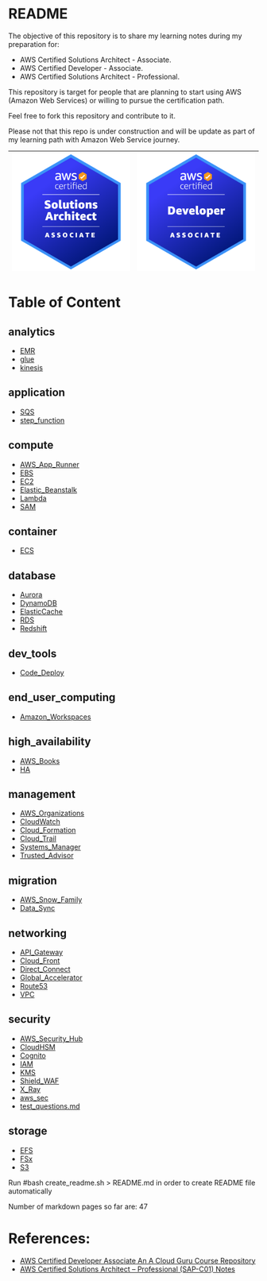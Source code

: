 # README

The objective of this repository is to share my learning notes during my preparation for:

- AWS Certified Solutions Architect - Associate.
- AWS Certified Developer - Associate.
- AWS Certified Solutions Architect - Professional.

This repository is target for people that are planning to start using AWS (Amazon Web Services) or willing to pursue the certification path.

Feel free to fork this repository and contribute to it.

Please not that this repo is under construction and will be update as part of my learning path with Amazon Web Service journey.



| <img src="./images/sa-ass.png" alt="drawing" width="400"/> | <img src="./images/devops-ass.png" alt="drawing" width="400"/> |
| ---------------------------------------------------------- | ------------------------------------------------------------ |

 

# Table of Content

## analytics
- [EMR](analytics/EMR.markdown)
- [glue](analytics/glue.markdown)
- [kinesis](analytics/kinesis.markdown)
## application
- [SQS](application/SQS.markdown)
- [step_function](application/step_function.markdown)
## compute
- [AWS_App_Runner](compute/AWS_App_Runner.markdown)
- [EBS](compute/EBS.markdown)
- [EC2](compute/EC2.markdown)
- [Elastic_Beanstalk](compute/Elastic_Beanstalk.markdown)
- [Lambda](compute/Lambda.markdown)
- [SAM](compute/SAM.markdown)
## container
- [ECS](container/ECS.markdown)
## database
- [Aurora](database/Aurora.markdown)
- [DynamoDB](database/DynamoDB.markdown)
- [ElasticCache](database/ElasticCache.markdown)
- [RDS](database/RDS.markdown)
- [Redshift](database/Redshift.markdown)
## dev_tools
- [Code_Deploy](dev_tools/Code_Deploy.markdown)
## end_user_computing
- [Amazon_Workspaces](end_user_computing/Amazon_Workspaces.markdown)
## high_availability
- [AWS_Books](high_availability/AWS_Books.markdown)
- [HA](high_availability/HA.markdown)
## management
- [AWS_Organizations](management/AWS_Organizations.markdown)
- [CloudWatch](management/CloudWatch.markdown)
- [Cloud_Formation](management/Cloud_Formation.markdown)
- [Cloud_Trail](management/Cloud_Trail.markdown)
- [Systems_Manager](management/Systems_Manager.markdown)
- [Trusted_Advisor](management/Trusted_Advisor.markdown)
## migration
- [AWS_Snow_Family](migration/AWS_Snow_Family.markdown)
- [Data_Sync](migration/Data_Sync.markdown)
## networking
- [API_Gateway](networking/API_Gateway.markdown)
- [Cloud_Front](networking/Cloud_Front.markdown)
- [Direct_Connect](networking/Direct_Connect.markdown)
- [Global_Accelerator](networking/Global_Accelerator.markdown)
- [Route53](networking/Route53.markdown)
- [VPC](networking/VPC.markdown)
## security
- [AWS_Security_Hub](security/AWS_Security_Hub.markdown)
- [CloudHSM](security/CloudHSM.markdown)
- [Cognito](security/Cognito.markdown)
- [IAM](security/IAM.markdown)
- [KMS](security/KMS.markdown)
- [Shield_WAF](security/Shield_WAF.markdown)
- [X_Ray](security/X_Ray.markdown)
- [aws_sec](security/aws_sec.markdown)
- [test_questions.md](security/test_questions.md)
## storage
- [EFS](storage/EFS.markdown)
- [FSx](storage/FSx.markdown)
- [S3](storage/S3.markdown)



 Run #bash create_readme.sh > README.md  in order to create README file automatically

 Number of markdown pages so far are: 47




# References:

- [AWS Certified Developer Associate An A Cloud Guru Course Repository](https://github.com/ACloudGuru-Resources/course-aws-certified-developer-associate)
- [AWS Certified Solutions Architect – Professional (SAP-C01) Notes](https://github.com/Ernyoke/certified-aws-solutions-architect-professional)